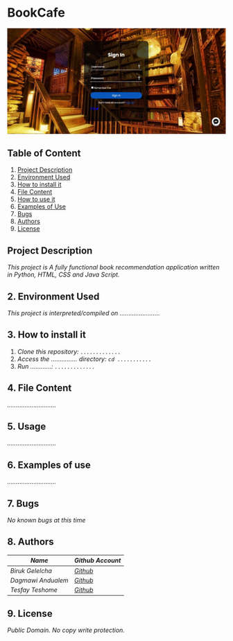 # **BookCafe**

![Landing Page](https://github.com/Iwamgad/PORTFOLIO/blob/main/Landing%20Page.jpg)

## Table of Content
1. [Project Description](#project-description)
2. [Environment Used](#Environment-Used)
3. [How to install it](#How-to-install-it)
4. [File Content](#File-Content)
5. [How to use it](#Usage)
6. [Examples of Use](#Examples-of-Use)
7. [Bugs](#Bugs)
8. [Authors](#Authors)
9. [License](#License)



## Project Description
 _This project is A fully functional book recommendation application written in Python, HTML, CSS and Java Script._


## 2. Environment Used
 _This project is interpreted/compiled on ......................._


## 3. How to install it
1. _Clone this repository: ```............. ```_
2. _Access the ............... directory: ```cd ...........```_
3. _Run ............: ```.............```_


## 4. File Content
_............................_

## 5. <a name= "Usage"> </a>Usage
_............................_

## 6. Examples of use
_............................_

## 7. Bugs
 _No known bugs at this time_


## 8. Authors
|_Name_ | _Github Account_|
|-----|-------|
|_Biruk Gelelcha_|[_Github_](https://github.com/Biruk-G3)|
|_Dagmawi Andualem_|[_Github_](https://github.com/Iwamgad)|
|_Tesfay Teshome_|[_Github_](https://github.com/Tesfay-Teshome)|


## 9. License
_Public Domain. No copy write protection._

